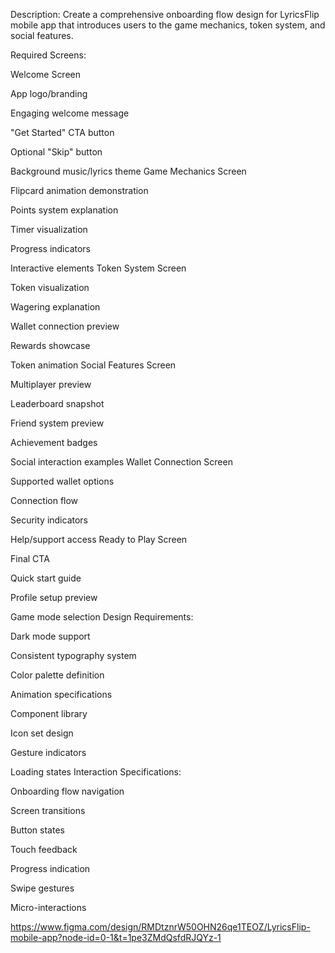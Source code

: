 Description:
Create a comprehensive onboarding flow design for LyricsFlip mobile app that introduces users to the game mechanics, token system, and social features.

Required Screens:

Welcome Screen

App logo/branding

Engaging welcome message

"Get Started" CTA button

Optional "Skip" button

Background music/lyrics theme
Game Mechanics Screen

Flipcard animation demonstration

Points system explanation

Timer visualization

Progress indicators

Interactive elements
Token System Screen

Token visualization

Wagering explanation

Wallet connection preview

Rewards showcase

Token animation
Social Features Screen

Multiplayer preview

Leaderboard snapshot

Friend system preview

Achievement badges

Social interaction examples
Wallet Connection Screen

Supported wallet options

Connection flow

Security indicators

Help/support access
Ready to Play Screen

Final CTA

Quick start guide

Profile setup preview

Game mode selection
Design Requirements:


Dark mode support

Consistent typography system

Color palette definition

Animation specifications

Component library

Icon set design

Gesture indicators

Loading states
Interaction Specifications:


Onboarding flow navigation

Screen transitions

Button states

Touch feedback

Progress indication

Swipe gestures

Micro-interactions

https://www.figma.com/design/RMDtznrW50OHN26qe1TEOZ/LyricsFlip-mobile-app?node-id=0-1&t=1pe3ZMdQsfdRJQYz-1